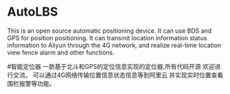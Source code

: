 # AutoLBS
This is an open source automatic positioning device.
It can use BDS and GPS for position positioning.
It can transmit location information status information to Aliyun  through the 4G network, and realize real-time location view fence alarm and other functions.

#智能定位器
一款基于北斗和GPS的定位信息实现的定位器,所有代码开源 欢迎进行交流。
可以通过4G网络传输位置信息状态信息等到阿里云 并实现实时位置查看围栏报警等功能。
